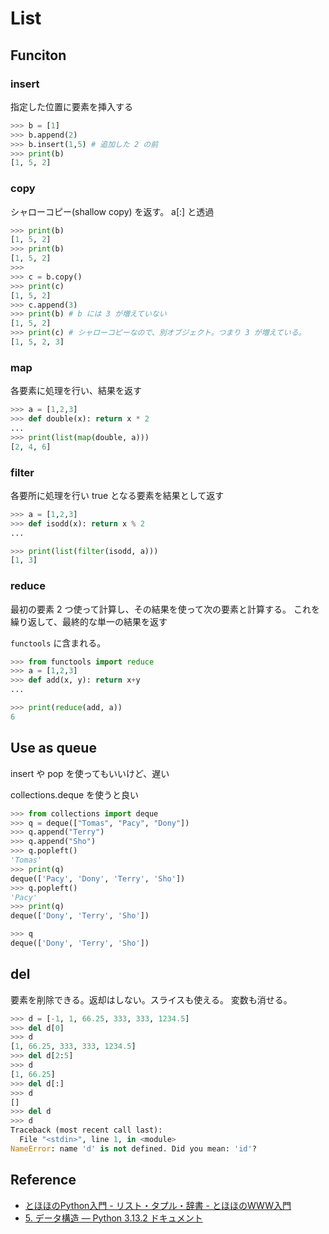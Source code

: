 # List

## Funciton

### insert

指定した位置に要素を挿入する

```python
>>> b = [1]
>>> b.append(2)
>>> b.insert(1,5) # 追加した 2 の前
>>> print(b)
[1, 5, 2]
```

### copy

シャローコピー(shallow copy) を返す。 a[:] と透過

```python
>>> print(b)
[1, 5, 2]
>>> print(b)
[1, 5, 2]
>>> 
>>> c = b.copy()
>>> print(c)
[1, 5, 2]
>>> c.append(3)
>>> print(b) # b には 3 が増えていない
[1, 5, 2]
>>> print(c) # シャローコピーなので、別オブジェクト。つまり 3 が増えている。
[1, 5, 2, 3]
```

### map

各要素に処理を行い、結果を返す

```python
>>> a = [1,2,3]
>>> def double(x): return x * 2
... 
>>> print(list(map(double, a)))
[2, 4, 6]
```

### filter

各要所に処理を行い true となる要素を結果として返す

```python
>>> a = [1,2,3]
>>> def isodd(x): return x % 2
... 

>>> print(list(filter(isodd, a))) 
[1, 3]
```

### reduce

最初の要素 2 つ使って計算し、その結果を使って次の要素と計算する。
これを繰り返して、最終的な単一の結果を返す

`functools` に含まれる。

```python
>>> from functools import reduce
>>> a = [1,2,3]
>>> def add(x, y): return x+y
... 

>>> print(reduce(add, a))
6
```

## Use as queue

insert や pop を使ってもいいけど、遅い

collections.deque を使うと良い

```python
>>> from collections import deque
>>> q = deque(["Tomas", "Pacy", "Dony"])
>>> q.append("Terry")
>>> q.append("Sho")
>>> q.popleft()
'Tomas'
>>> print(q)
deque(['Pacy', 'Dony', 'Terry', 'Sho'])
>>> q.popleft()
'Pacy'
>>> print(q)
deque(['Dony', 'Terry', 'Sho'])

>>> q
deque(['Dony', 'Terry', 'Sho'])
```

## del

要素を削除できる。返却はしない。スライスも使える。
変数も消せる。

```python
>>> d = [-1, 1, 66.25, 333, 333, 1234.5]
>>> del d[0]
>>> d
[1, 66.25, 333, 333, 1234.5]
>>> del d[2:5]
>>> d
[1, 66.25]
>>> del d[:]
>>> d
[]
>>> del d
>>> d
Traceback (most recent call last):
  File "<stdin>", line 1, in <module>
NameError: name 'd' is not defined. Did you mean: 'id'?
```


## Reference

- [とほほのPython入門 - リスト・タプル・辞書 - とほほのWWW入門](https://www.tohoho-web.com/python/list.html)
- [5. データ構造 — Python 3.13.2 ドキュメント](https://docs.python.org/ja/3/tutorial/datastructures.html)
